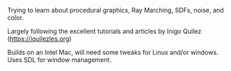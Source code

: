 Trying to learn about procedural graphics, Ray Marching, SDFs, noise, and color.

Largely following the excellent tutorials and articles by Inigo Quilez (https://iquilezles.org)

Builds on an Intel Mac, will need some tweaks for Linux and/or windows.  Uses SDL for window management.

